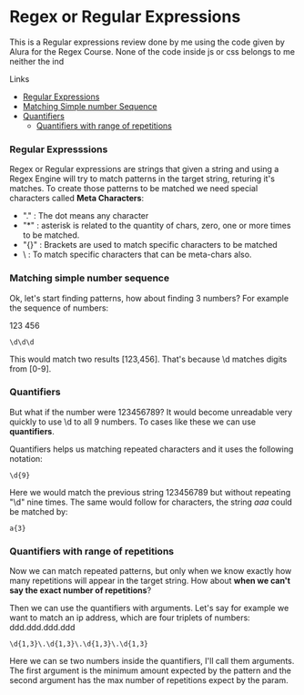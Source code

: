 # Regex or Regular Expressions
This is a Regular expressions review done by me using the code given by Alura for the Regex Course. None of the code inside js or css belongs to me neither the ind

Links

- [Regular Expressions](#regular-expressions)
- [Matching Simple number Sequence](#matching-simple-number)
- [Quantifiers](#quantifiers)
  - [Quantifiers with range of repetitions](#quantifiers-with-range-of-repetitions)

### Regular Expresssions

Regex or Regular expressions are strings that given a string and using a Regex Engine will try to match patterns in the target string, returing it's matches.
To create those patterns to be matched we need special characters called <strong>Meta Characters</strong>:

- "." : The dot means any character
- "*" : asterisk is related to the quantity of chars, zero, one or more times to be matched.
- "{}" : Brackets are used to match specific characters to be matched
- \ : To match specific characters that can be meta-chars also.

### Matching simple number sequence

Ok, let's start finding patterns, how about finding 3 numbers? For example the sequence of numbers: <p>123 456</p>

```
\d\d\d
```
This would match two results [123,456]. That's because \d matches digits from [0-9].


### Quantifiers
But what if the number were 123456789?
It would become unreadable very quickly to use \d to all 9 numbers. To cases like these we can use <strong>quantifiers</strong>.
<p>Quantifiers helps us matching repeated characters and it uses the following notation:</p>

```
\d{9}
```
Here we would match the previous string 123456789 but without repeating "\d" nine times. The same would follow for characters, the string <i>aaa</i> could be matched by:

```
a{3}
```

### Quantifiers with range of repetitions

Now we can match repeated patterns, but only when we know exactly how many repetitions will appear in the target string. How about <strong>when we can't say the exact number of repetitions</strong>?
<p>Then we can use the quantifiers with arguments. Let's say for example we want to match an ip address, which are four triplets of numbers: ddd.ddd.ddd.ddd</p>

```
\d{1,3}\.\d{1,3}\.\d{1,3}\.\d{1,3}
```
Here we can se two numbers inside the quantifiers, I'll call them arguments.
The first argument is the minimum amount expected by the pattern and the second argument has the max number of repetitions expect by the param.